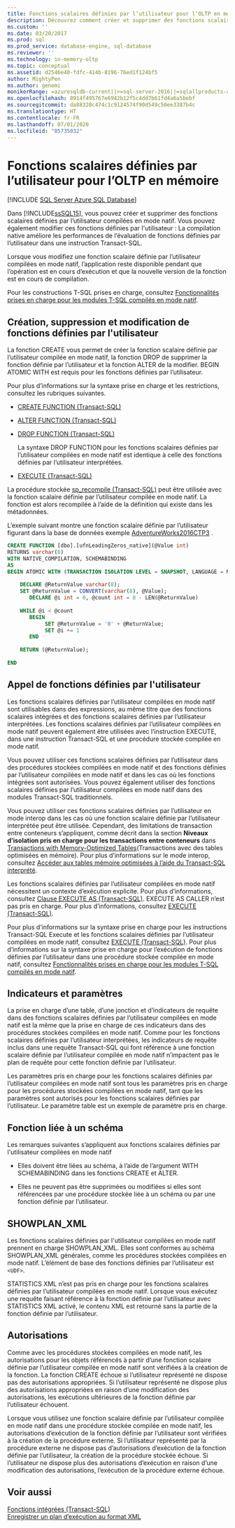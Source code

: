 ```yaml
---
title: Fonctions scalaires définies par l’utilisateur pour l’OLTP en mémoire | Microsoft Docs
description: Découvrez comment créer et supprimer des fonctions scalaires définies par l’utilisateur compilées en mode natif pour l’OLTP en mémoire dans SQL Server. La compilation native améliore les performances.
ms.custom: ''
ms.date: 03/20/2017
ms.prod: sql
ms.prod_service: database-engine, sql-database
ms.reviewer: ''
ms.technology: in-memory-oltp
ms.topic: conceptual
ms.assetid: d2546e40-fdfc-414b-8196-76ed1f124bf5
author: MightyPen
ms.author: genemi
monikerRange: =azuresqldb-current||>=sql-server-2016||=sqlallproducts-allversions||>=sql-server-linux-2017||=azuresqldb-mi-current
ms.openlocfilehash: 8914f495767e6942b12f5c4dd7b61fd4a6a5bebf
ms.sourcegitcommit: da88320c474c1c9124574f90d549c50ee3387b4c
ms.translationtype: HT
ms.contentlocale: fr-FR
ms.lasthandoff: 07/01/2020
ms.locfileid: "85735032"
---
```

# <a name="scalar-user-defined-functions-for-in-memory-oltp"></a>Fonctions scalaires définies par l’utilisateur pour l’OLTP en mémoire
[!INCLUDE [SQL Server Azure SQL Database](../../includes/applies-to-version/sql-asdb.md)]

  Dans [!INCLUDE[ssSQL15](../../includes/sssql15-md.md)], vous pouvez créer et supprimer des fonctions scalaires définies par l’utilisateur compilées en mode natif. Vous pouvez également modifier ces fonctions définies par l'utilisateur : La compilation native améliore les performances de l’évaluation de fonctions définies par l’utilisateur dans une instruction Transact-SQL.  
  
 Lorsque vous modifiez une fonction scalaire définie par l’utilisateur compilées en mode natif, l’application reste disponible pendant que l’opération est en cours d’exécution et que la nouvelle version de la fonction est en cours de compilation.  
  
 Pour les constructions T-SQL prises en charge, consultez [Fonctionnalités prises en charge pour les modules T-SQL compilés en mode natif](../../relational-databases/in-memory-oltp/supported-features-for-natively-compiled-t-sql-modules.md).  
  
## <a name="creating-dropping-and-altering-user-defined-functions"></a>Création, suppression et modification de fonctions définies par l'utilisateur  
 La fonction CREATE vous permet de créer la fonction scalaire définie par l’utilisateur compilée en mode natif, la fonction DROP de supprimer la fonction définie par l’utilisateur et la fonction ALTER de la modifier. BEGIN ATOMIC WITH est requis pour les fonctions définies par l’utilisateur.  
  
 Pour plus d’informations sur la syntaxe prise en charge et les restrictions, consultez les rubriques suivantes.  
  
-   [CREATE FUNCTION &#40;Transact-SQL&#41;](../../t-sql/statements/create-function-transact-sql.md)  
  
-   [ALTER FUNCTION &#40;Transact-SQL&#41;](../../t-sql/statements/alter-function-transact-sql.md)  
  
-   [DROP FUNCTION &#40;Transact-SQL&#41;](../../t-sql/statements/drop-function-transact-sql.md)  
  
     La syntaxe DROP FUNCTION pour les fonctions scalaires définies par l’utilisateur compilées en mode natif est identique à celle des fonctions définies par l’utilisateur interprétées.  
  
-   [EXECUTE &#40;Transact-SQL&#41;](../../t-sql/language-elements/execute-transact-sql.md)  
  
 La procédure stockée [sp_recompile &#40;Transact-SQL&#41;](../../relational-databases/system-stored-procedures/sp-recompile-transact-sql.md) peut être utilisée avec la fonction scalaire définie par l’utilisateur compilée en mode natif. La fonction est alors recompilée à l’aide de la définition qui existe dans les métadonnées.  
  
 L’exemple suivant montre une fonction scalaire définie par l’utilisateur figurant dans la base de données exemple [AdventureWorks2016CTP3](https://github.com/microsoft/sql-server-samples/releases/tag/adventureworks) .  
  
```sql  
CREATE FUNCTION [dbo].[ufnLeadingZeros_native](@Value int)   
RETURNS varchar(8)   
WITH NATIVE_COMPILATION, SCHEMABINDING  
AS   
BEGIN ATOMIC WITH (TRANSACTION ISOLATION LEVEL = SNAPSHOT, LANGUAGE = N'English')  
  
    DECLARE @ReturnValue varchar(8);  
    SET @ReturnValue = CONVERT(varchar(8), @Value);  
       DECLARE @i int = 0, @count int = 8 - LEN(@ReturnValue)  
  
    WHILE @i < @count  
       BEGIN  
            SET @ReturnValue = '0' + @ReturnValue;  
            SET @i += 1  
       END  
  
    RETURN (@ReturnValue);  
  
END  
```  
  
## <a name="calling-user-defined-functions"></a>Appel de fonctions définies par l'utilisateur  
 Les fonctions scalaires définies par l’utilisateur compilées en mode natif sont utilisables dans des expressions, au même titre que des fonctions scalaires intégrées et des fonctions scalaires définies par l’utilisateur interprétées. Les fonctions scalaires définies par l’utilisateur compilées en mode natif peuvent également être utilisées avec l’instruction EXECUTE, dans une instruction Transact-SQL et une procédure stockée compilée en mode natif.  
  
 Vous pouvez utiliser ces fonctions scalaires définies par l’utilisateur dans des procédures stockées compilées en mode natif et des fonctions définies par l’utilisateur compilées en mode natif et dans les cas où les fonctions intégrées sont autorisées. Vous pouvez également utiliser des fonctions scalaires définies par l’utilisateur compilées en mode natif dans des modules Transact-SQL traditionnels.  
  
 Vous pouvez utiliser ces fonctions scalaires définies par l’utilisateur en mode interop dans les cas où une fonction scalaire définie par l’utilisateur interprétée peut être utilisée. Cependant, des limitations de transaction entre conteneurs s’appliquent, comme décrit dans la section **Niveaux d’isolation pris en charge pour les transactions entre conteneurs** dans [Transactions with Memory-Optimized Tables](../../relational-databases/in-memory-oltp/transactions-with-memory-optimized-tables.md)(Transactions avec des tables optimisées en mémoire). Pour plus d’informations sur le mode interop, consultez [Accéder aux tables mémoire optimisées à l’aide du Transact-SQL interprété](../../relational-databases/in-memory-oltp/accessing-memory-optimized-tables-using-interpreted-transact-sql.md).  
  
 Les fonctions scalaires définies par l’utilisateur compilées en mode natif nécessitent un contexte d’exécution explicite. Pour plus d’informations, consultez [Clause EXECUTE AS &#40;Transact-SQL&#41;](../../t-sql/statements/execute-as-clause-transact-sql.md). EXECUTE AS CALLER n’est pas pris en charge. Pour plus d’informations, consultez [EXECUTE &#40;Transact-SQL&#41;](../../t-sql/language-elements/execute-transact-sql.md).  
  
 Pour plus d’informations sur la syntaxe prise en charge pour les instructions Transact-SQL Execute et les fonctions scalaires définies par l’utilisateur compilées en mode natif, consultez [EXECUTE &#40;Transact-SQL&#41;](../../t-sql/language-elements/execute-transact-sql.md). Pour plus d’informations sur la syntaxe prise en charge pour l’exécution de fonctions définies par l’utilisateur dans une procédure stockée compilée en mode natif, consultez [Fonctionnalités prises en charge pour les modules T-SQL compilés en mode natif](../../relational-databases/in-memory-oltp/supported-features-for-natively-compiled-t-sql-modules.md).  
  
## <a name="hints-and-parameters"></a>Indicateurs et paramètres  
 La prise en charge d’une table, d’une jonction et d’indicateurs de requête dans des fonctions scalaires définies par l’utilisateur compilées en mode natif est la même que la prise en charge de ces indicateurs dans des procédures stockées compilées en mode natif. Comme pour les fonctions scalaires définies par l’utilisateur interprétées, les indicateurs de requête inclus dans une requête Transact-SQL qui font référence à une fonction scalaire définie par l’utilisateur compilée en mode natif n’impactent pas le plan de requête pour cette fonction définie par l’utilisateur.  
  
 Les paramètres pris en charge pour les fonctions scalaires définies par l’utilisateur compilées en mode natif sont tous les paramètres pris en charge pour les procédures stockées compilées en mode natif, tant que les paramètres sont autorisés pour les fonctions scalaires définies par l’utilisateur. Le paramètre table est un exemple de paramètre pris en charge.  
  
## <a name="schema-bound"></a>Fonction liée à un schéma  
 Les remarques suivantes s’appliquent aux fonctions scalaires définies par l'utilisateur compilées en mode natif  
  
-   Elles doivent être liées au schéma, à l’aide de l’argument WITH SCHEMABINDING dans les fonctions CREATE et ALTER.  
  
-   Elles ne peuvent pas être supprimées ou modifiées si elles sont référencées par une procédure stockée liée à un schéma ou par une fonction définie par l’utilisateur.  
  
## <a name="showplan_xml"></a>SHOWPLAN_XML  
 Les fonctions scalaires définies par l'utilisateur compilées en mode natif prennent en charge SHOWPLAN_XML. Elles sont conformes au schéma SHOWPLAN_XML générales, comme les procédures stockées compilées en mode natif. L’élément de base des fonctions définies par l’utilisateur est `<UDF>`.  
  
 STATISTICS XML n’est pas pris en charge pour les fonctions scalaires définies par l’utilisateur compilées en mode natif. Lorsque vous exécutez une requête faisant référence à la fonction définie par l’utilisateur avec STATISTICS XML activé, le contenu XML est retourné sans la partie de la fonction définie par l’utilisateur.  
  
## <a name="permissions"></a>Autorisations  
 Comme avec les procédures stockées compilées en mode natif, les autorisations pour les objets référencés à partir d’une fonction scalaire définie par l’utilisateur compilée en mode natif sont vérifiées à la création de la fonction. La fonction CREATE échoue si l’utilisateur représenté ne dispose pas des autorisations appropriées. Si l’utilisateur représenté ne dispose plus des autorisations appropriées en raison d’une modification des autorisations, les exécutions ultérieures de la fonction définie par l’utilisateur échouent.  
  
 Lorsque vous utilisez une fonction scalaire définie par l’utilisateur compilée en mode natif dans une procédure stockée compilée en mode natif, les autorisations d’exécution de la fonction définie par l’utilisateur sont vérifiées à la création de la procédure externe. Si l’utilisateur représenté par la procédure externe ne dispose pas d’autorisations d’exécution de la fonction définie par l’utilisateur, la création de la procédure stockée échoue. Si l’utilisateur ne dispose plus des autorisations d’exécution en raison d’une modification des autorisations, l’exécution de la procédure externe échoue.  
  
## <a name="see-also"></a>Voir aussi  
 [Fonctions intégrées &#40;Transact-SQL&#41;](~/t-sql/functions/functions.md)   
 [Enregistrer un plan d’exécution au format XML](../../relational-databases/performance/save-an-execution-plan-in-xml-format.md)  
  
  

